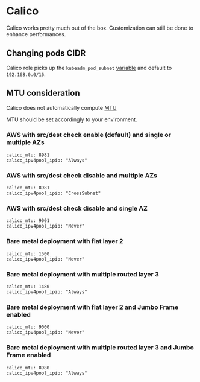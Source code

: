 # Calico

Calico works pretty much out of the box. Customization can still be done
to enhance performances.

## Changing pods CIDR

Calico role picks up the `kubeadm_pod_subnet` [variable](https://github.com/clusterfrak-dynamics/symplegma-kubeadm/blob/master/master/defaults/main.yaml#L20) and default to `192.168.0.0/16`.

## MTU consideration

Calico does not automatically compute [MTU](https://docs.projectcalico.org/v3.8/networking/mtu#mtu-configuration)

MTU should be set accordingly to your environment.

### AWS with src/dest check enable (default) and single or multiple AZs

```
calico_mtu: 8981
calico_ipv4pool_ipip: "Always"
```

### AWS with src/dest check disable and multiple AZs

```
calico_mtu: 8981
calico_ipv4pool_ipip: "CrossSubnet"
```

### AWS with src/dest check disable and single AZ

```
calico_mtu: 9001
calico_ipv4pool_ipip: "Never"
```

### Bare metal deployment with flat layer 2

```
calico_mtu: 1500
calico_ipv4pool_ipip: "Never"
```

### Bare metal deployment with multiple routed layer 3

```
calico_mtu: 1480
calico_ipv4pool_ipip: "Always"
```

### Bare metal deployment with flat layer 2 and Jumbo Frame enabled

```
calico_mtu: 9000
calico_ipv4pool_ipip: "Never"
```
### Bare metal deployment with multiple routed layer 3 and Jumbo Frame enabled

```
calico_mtu: 8980
calico_ipv4pool_ipip: "Always"
```
